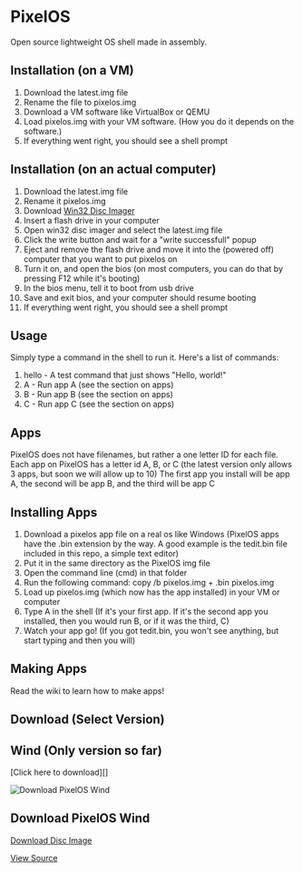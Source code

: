 # PixelOS
Open source lightweight OS shell made in assembly.

## Installation (on a VM)
1. Download the latest.img file
2. Rename the file to pixelos.img
3. Download a VM software like VirtualBox or QEMU
4. Load pixelos.img with your VM software. (How you do it depends on the software.)
5. If everything went right, you should see a shell prompt

## Installation (on an actual computer)
1. Download the latest.img file
2. Rename it pixelos.img
3. Download [Win32 Disc Imager](https://sourceforge.net/projects/win32diskimager/)
4. Insert a flash drive in your computer
5. Open win32 disc imager and select the latest.img file
6. Click the write button and wait for a "write successfull" popup
7. Eject and remove the flash drive and move it into the (powered off) computer that you want to put pixelos on
8. Turn it on, and open the bios (on most computers, you can do that by pressing F12 while it's booting)
9. In the bios menu, tell it to boot from usb drive
10. Save and exit bios, and your computer should resume booting
11. If everything went right, you should see a shell prompt

## Usage
Simply type a command in the shell to run it. Here's a list of commands:
1. hello - A test command that just shows "Hello, world!"
2. A - Run app A (see the section on apps)
2. B - Run app B (see the section on apps)
2. C - Run app C (see the section on apps)

## Apps
PixelOS does not have filenames, but rather a one letter ID for each file.
Each app on PixelOS has a letter id A, B, or C (the latest version only allows 3 apps, but soon we will allow up to 10)
The first app you install will be app A, the second will be app B, and the third will be app C

## Installing Apps
1. Download a pixelos app file on a real os like Windows (PixelOS apps have the .bin extension by the way. A good example is the tedit.bin file included in this repo, a simple text editor)
2. Put it in the same directory as the PixelOS img file
3. Open the command line (cmd) in that folder
4. Run the following command: copy /b pixelos.img + <app file name>.bin pixelos.img
5. Load up pixelos.img (which now has the app installed) in your VM or computer
6. Type A in the shell (If it's your first app. If it's the second app you installed, then you would run B, or if it was the third, C)
7. Watch your app go! (If you got tedit.bin, you won't see anything, but start typing and then you will)

## Making Apps
Read the wiki to learn how to make apps!


## Download (Select Version)
## Wind (Only version so far)
[Click here to download][]

![Download PixelOS Wind](https://cdn2.iconfinder.com/data/icons/weather-24/256/High_Wind-512.png)

## Download PixelOS Wind
[Download Disc Image](https://raw.githubusercontent.com/PixelPlugins/PixelOS/master/wind/pixelos.img)

[View Source](https://raw.githubusercontent.com/PixelPlugins/PixelOS/master/wind/pixelos.asm)
